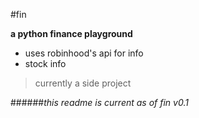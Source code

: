 #fin

**a python finance playground**

+ uses robinhood's api for info
+ stock info

> currently a side project

######_this readme is current as of fin v0.1_

